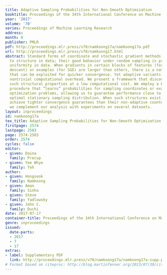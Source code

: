 ```yaml
---
title: Adaptive Sampling Probabilities for Non-Smooth Optimization
booktitle: Proceedings of the 34th International Conference on Machine Learning
year: '2017'
volume: '70'
series: Proceedings of Machine Learning Research
address: 
month: 0
publisher: PMLR
pdf: http://proceedings.mlr.press/v70/namkoong17a/namkoong17a.pdf
url: http://proceedings.mlr.press/v70/namkoong17.html
abstract: Standard forms of coordinate and stochastic gradient methods do not adapt
  to structure in data; their good behavior under random sampling is predicated on
  uniformity in data. When gradients in certain blocks of features (for coordinate
  descent) or examples (for SGD) are larger than others, there is a natural structure
  that can be exploited for quicker convergence. Yet adaptive variants often suffer
  nontrivial computational overhead. We present a framework that discovers and leverages
  such structural properties at a low computational cost. We employ a bandit optimization
  procedure that “learns” probabilities for sampling coordinates or examples in (non-smooth)
  optimization problems, allowing us to guarantee performance close to that of the
  optimal stationary sampling distribution. When such structures exist, our algorithms
  achieve tighter convergence guarantees than their non-adaptive counterparts, and
  we complement our analysis with experiments on several datasets.
layout: inproceedings
id: namkoong17a
tex_title: Adaptive Sampling Probabilities for Non-Smooth Optimization
firstpage: 2574
lastpage: 2583
page: 2574-2583
order: 2574
cycles: false
editor:
- given: Doina
  family: Precup
- given: Yee Whye
  family: Teh
author:
- given: Hongseok
  family: Namkoong
- given: Aman
  family: Sinha
- given: Steve
  family: Yadlowsky
- given: John C.
  family: Duchi
date: 2017-07-17
container-title: Proceedings of the 34th International Conference on Machine Learning
genre: inproceedings
issued:
  date-parts:
  - 2017
  - 7
  - 17
extras:
- label: Supplementary PDF
  link: http://proceedings.mlr.press/v70/namkoong17a/namkoong17a-supp.pdf
# Format based on citeproc: http://blog.martinfenner.org/2013/07/30/citeproc-yaml-for-bibliographies/
---
```

